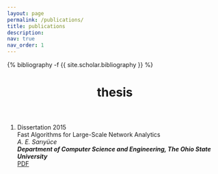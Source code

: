 ```yaml
---
layout: page
permalink: /publications/
title: publications
description:
nav: true
nav_order: 1
---
```

<!-- _pages/publications.md -->
<div class="publications">

{% bibliography -f {{ site.scholar.bibliography }} %}

</div>

<div class="post">
  <header class="post-header">
    <h1 class="post-title">thesis</h1>
    <p class="post-description"></p>
  </header>
  <article>
    <div class="publications">
      <ol class="bibliography">
        <li>
          <div class="row">
            <div class="col-sm-3 abbr">
              <abbr class="badge">Dissertation 2015</abbr>
            </div>
            <div id="sariyuce2015fast" class="col-sm-8">
              <div class="title">Fast Algorithms for Large-Scale Network Analytics</div>
              <div class="author"><em>A. E. Sarıyüce</em></div>
              <div class="periodical"><em><b>Department of Computer Science and Engineering, The Ohio State University</b></em></div>
              <div class="periodical"></div>
              <div class="links"><a href="/papers/thesis.pdf" class="btn btn-sm z-depth-0" role="button">PDF</a> </div>
              <div class="badges"></div>
            </div>
          </div>
        </li>
      </ol>
    </div>
  </article>
</div>
